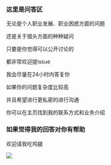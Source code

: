 ### 这里是问答区

无论是个人职业发展、职业困惑方面的问题

还是关于猎头方面的种种疑问

只要是你觉得可以公开讨论的

都非常欢迎提issue

我会尽量在24小时内答复你


如果你的问题复杂度比较高

并且希望进行更私密的进行沟通

你可以在主页找到我的联系方式和业务介绍


### 如果觉得我的回答对你有帮助

欢迎请我吃鸡腿

![](https://user-images.githubusercontent.com/13960647/71870490-0e490580-3151-11ea-9dfb-b41ab7a0394e.jpg)
